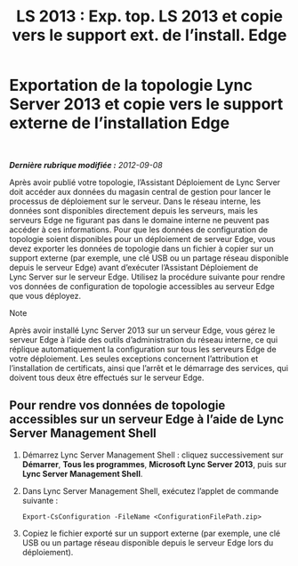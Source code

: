 ﻿---
title: "LS 2013 : Exp. top. LS 2013 et copie vers le support ext. de l’install. Edge"
TOCTitle: Exportation de la topologie et copie vers le support externe de l’installation Edge
ms:assetid: def9f416-c519-4a72-b242-7d3057d9c1fd
ms:mtpsurl: https://technet.microsoft.com/fr-fr/library/Gg398983(v=OCS.15)
ms:contentKeyID: 49299065
ms.date: 05/20/2016
mtps_version: v=OCS.15
ms.translationtype: HT
---

# Exportation de la topologie Lync Server 2013 et copie vers le support externe de l’installation Edge

 

_**Dernière rubrique modifiée :** 2012-09-08_

Après avoir publié votre topologie, l’Assistant Déploiement de Lync Server doit accéder aux données du magasin central de gestion pour lancer le processus de déploiement sur le serveur. Dans le réseau interne, les données sont disponibles directement depuis les serveurs, mais les serveurs Edge ne figurant pas dans le domaine interne ne peuvent pas accéder à ces informations. Pour que les données de configuration de topologie soient disponibles pour un déploiement de serveur Edge, vous devez exporter les données de topologie dans un fichier à copier sur un support externe (par exemple, une clé USB ou un partage réseau disponible depuis le serveur Edge) avant d’exécuter l’Assistant Déploiement de Lync Server sur le serveur Edge. Utilisez la procédure suivante pour rendre vos données de configuration de topologie accessibles au serveur Edge que vous déployez.

> [!NOTE]  
> Après avoir installé Lync Server 2013 sur un serveur Edge, vous gérez le serveur Edge à l’aide des outils d’administration du réseau interne, ce qui réplique automatiquement la configuration sur tous les serveurs Edge de votre déploiement. Les seules exceptions concernent l’attribution et l’installation de certificats, ainsi que l’arrêt et le démarrage des services, qui doivent tous deux être effectués sur le serveur Edge.

## Pour rendre vos données de topologie accessibles sur un serveur Edge à l’aide de Lync Server Management Shell

1.  Démarrez Lync Server Management Shell : cliquez successivement sur **Démarrer**, **Tous les programmes**, **Microsoft Lync Server 2013**, puis sur **Lync Server Management Shell**.

2.  Dans Lync Server Management Shell, exécutez l’applet de commande suivante :
    
        Export-CsConfiguration -FileName <ConfigurationFilePath.zip>

3.  Copiez le fichier exporté sur un support externe (par exemple, une clé USB ou un partage réseau disponible depuis le serveur Edge lors du déploiement).

